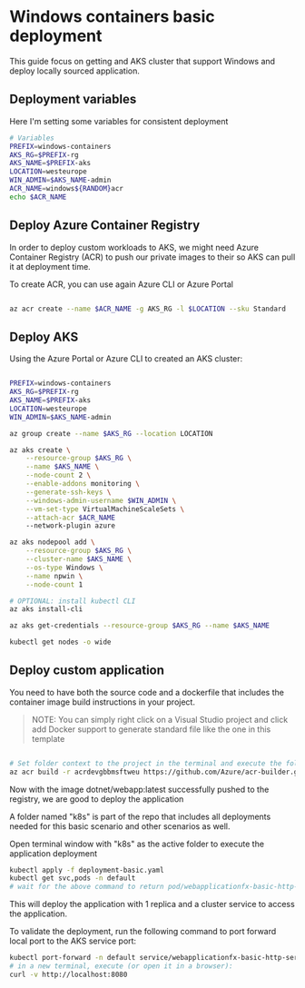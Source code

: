 # Windows containers basic deployment

This guide focus on getting and AKS cluster that support Windows and deploy locally sourced application.

## Deployment variables

Here I'm setting some variables for consistent deployment

```bash
# Variables
PREFIX=windows-containers
AKS_RG=$PREFIX-rg
AKS_NAME=$PREFIX-aks
LOCATION=westeurope
WIN_ADMIN=$AKS_NAME-admin
ACR_NAME=windows${RANDOM}acr
echo $ACR_NAME
```

## Deploy Azure Container Registry

In order to deploy custom workloads to AKS, we might need Azure Container Registry (ACR) to push our private images to their so AKS can pull it at deployment time.

To create ACR, you can use again Azure CLI or Azure Portal

```bash

az acr create --name $ACR_NAME -g AKS_RG -l $LOCATION --sku Standard

```

## Deploy AKS

Using the Azure Portal or Azure CLI to created an AKS cluster:

```bash

PREFIX=windows-containers
AKS_RG=$PREFIX-rg
AKS_NAME=$PREFIX-aks
LOCATION=westeurope
WIN_ADMIN=$AKS_NAME-admin

az group create --name $AKS_RG --location LOCATION

az aks create \
    --resource-group $AKS_RG \
    --name $AKS_NAME \
    --node-count 2 \
    --enable-addons monitoring \
    --generate-ssh-keys \
    --windows-admin-username $WIN_ADMIN \
    --vm-set-type VirtualMachineScaleSets \
    --attach-acr $ACR_NAME
    --network-plugin azure

az aks nodepool add \
    --resource-group $AKS_RG \
    --cluster-name $AKS_NAME \
    --os-type Windows \
    --name npwin \
    --node-count 1

# OPTIONAL: install kubectl CLI
az aks install-cli

az aks get-credentials --resource-group $AKS_RG --name $AKS_NAME

kubectl get nodes -o wide

```

## Deploy custom application

You need to have both the source code and a dockerfile that includes the container image build instructions in your project.

>NOTE: You can simply right click on a Visual Studio project and click add Docker support to generate standard file like the one in this template

```bash

# Set folder context to the project in the terminal and execute the following (it will take few mins)
az acr build -r acrdevgbbmsftweu https://github.com/Azure/acr-builder.git -t dotnet/webapp:{{.Run.ID}} -t dotnet/webapp:latest -f Windows.Dockerfile --platform windows

```

Now with the image dotnet/webapp:latest successfully pushed to the registry, we are good to deploy the application

A folder named "k8s" is part of the repo that includes all deployments needed for this basic scenario and other scenarios as well.

Open terminal window with "k8s" as the active folder to execute the application deployment

```bash
kubectl apply -f deployment-basic.yaml
kubectl get svc,pods -n default
# wait for the above command to return pod/webapplicationfx-basic-http-RANDOM as running
```

This will deploy the application with 1 replica and a cluster service to access the application.

To validate the deployment, run the following command to port forward local port to the AKS service port:

```bash
kubectl port-forward -n default service/webapplicationfx-basic-http-service 8080:80
# in a new terminal, execute (or open it in a browser):
curl -v http://localhost:8080
```